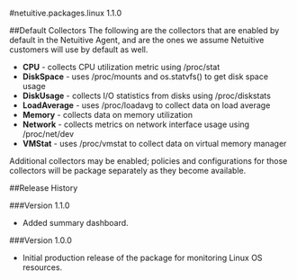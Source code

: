 #netuitive.packages.linux 1.1.0

##Default Collectors
The following are the collectors that are enabled by default in the Netuitive Agent, and are the ones we assume Netuitive customers will use by default as well.

 - **CPU** - collects CPU utilization metric using /proc/stat
 - **DiskSpace** - uses /proc/mounts and os.statvfs() to get disk space usage
 - **DiskUsage** - collects I/O statistics from disks using /proc/diskstats
 - **LoadAverage** - uses /proc/loadavg to collect data on load average
 - **Memory** - collects data on memory utilization
 - **Network** - collects metrics on network interface usage using /proc/net/dev 
 - **VMStat** - uses /proc/vmstat to collect data
   on virtual memory manager

Additional collectors may be enabled; policies and configurations for those collectors will be package separately as they become available.

##Release History

###Version 1.1.0

* Added summary dashboard.

###Version 1.0.0

* Initial production release of the package for monitoring Linux OS resources.
